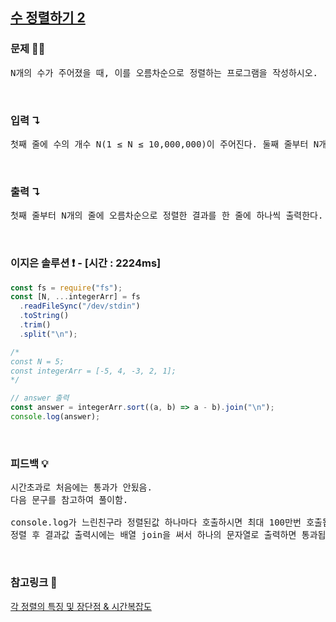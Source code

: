 ## [수 정렬하기 2](https://www.acmicpc.net/problem/2751)

### 문제 🤨❔

<pre>
N개의 수가 주어졌을 때, 이를 오름차순으로 정렬하는 프로그램을 작성하시오.
</pre>

<br>

### 입력 ↴

<pre>
첫째 줄에 수의 개수 N(1 ≤ N ≤ 10,000,000)이 주어진다. 둘째 줄부터 N개의 줄에는 수가 주어진다. 이 수는 10,000보다 작거나 같은 자연수이다.
</pre>

<br>

### 출력 ↴

<pre>
첫째 줄부터 N개의 줄에 오름차순으로 정렬한 결과를 한 줄에 하나씩 출력한다.
</pre>

<br>

### 이지은 솔루션 ❗️ - [시간 : 2224ms]

```js
const fs = require("fs");
const [N, ...integerArr] = fs
  .readFileSync("/dev/stdin")
  .toString()
  .trim()
  .split("\n");

/*
const N = 5;
const integerArr = [-5, 4, -3, 2, 1];
*/

// answer 출력
const answer = integerArr.sort((a, b) => a - b).join("\n");
console.log(answer);
```

<br>

### 피드백 💡

<pre>
시간초과로 처음에는 통과가 안됬음.
다음 문구를 참고하여 풀이함.

console.log가 느린친구라 정렬된값 하나마다 호출하시면 최대 100만번 호출됩니다.
정렬 후 결과값 출력시에는 배열 join을 써서 하나의 문자열로 출력하면 통과됩니다. 
</pre>

<br>

### 참고링크 🔗

[각 정렬의 특징 및 장단점 & 시간복잡도](https://coding-factory.tistory.com/615)
